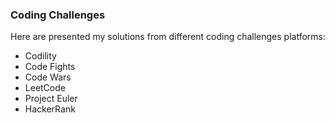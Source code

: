 ### Coding Challenges

Here are presented my solutions from different coding challenges platforms:
  - Codility
  - Code Fights
  - Code Wars
  - LeetCode
  - Project Euler
  - HackerRank

